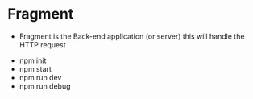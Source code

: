 # Fragment <br/>

- Fragment is the Back-end application (or server) this will handle the HTTP request <br/>

* npm init <br />
* npm start <br />
* npm run dev <br />
* npm run debug <br />
